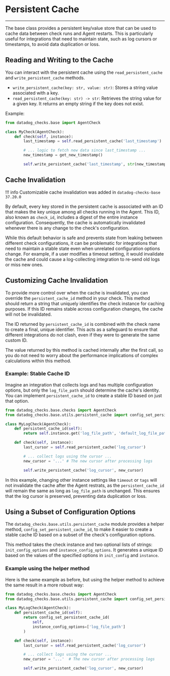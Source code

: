 # Persistent Cache

---

The base class provides a persistent key/value store that can be used to cache data between check runs and Agent restarts. This is particularly useful for integrations that need to maintain state, such as log cursors or timestamps, to avoid data duplication or loss.

## Reading and Writing to the Cache

You can interact with the persistent cache using the `read_persistent_cache` and `write_persistent_cache` methods.

- `write_persistent_cache(key: str, value: str)`: Stores a string value associated with a key.
- `read_persistent_cache(key: str) -> str`: Retrieves the string value for a given key. It returns an empty string if the key does not exist.

Example:

```python
from datadog_checks.base import AgentCheck

class MyCheck(AgentCheck):
    def check(self, instance):
        last_timestamp = self.read_persistent_cache('last_timestamp')

        # ... logic to fetch new data since last_timestamp ...
        new_timestamp = get_new_timestamp()

        self.write_persistent_cache('last_timestamp', str(new_timestamp))
```

## Cache Invalidation

!!! info
    Customizable cache invalidation was added in `datadog-checks-base 37.20.0`

By default, every key stored in the persistent cache is associated with an ID that makes the key unique among all checks running in the Agent. This ID, also known as `check_id`, includes a digest of the entire instance configuration. Consequently, the cache is automatically invalidated whenever there is any change to the check's configuration.

While this default behavior is safe and prevents state from leaking between different check configurations, it can be problematic for integrations that need to maintain a stable state even when unrelated configuration options change. For example, if a user modifies a timeout setting, it would invalidate the cache and could cause a log-collecting integration to re-send old logs or miss new ones.

## Customizing Cache Invalidation

To provide more control over when the cache is invalidated, you can override the `persistent_cache_id` method in your check. This method should return a string that uniquely identifies the check instance for caching purposes. If this ID remains stable across configuration changes, the cache will not be invalidated.

The ID returned by `persistent_cache_id` is combined with the check name to create a final, unique identifier. This acts as a safeguard to ensure that different integrations do not clash, even if they were to generate the same custom ID.

The value returned by this method is cached internally after the first call, so you do not need to worry about the performance implications of complex calculations within this method.

### Example: Stable Cache ID

Imagine an integration that collects logs and has multiple configuration options, but only the `log_file_path` should determine the cache's identity. You can implement `persistent_cache_id` to create a stable ID based on just that option.

```python
from datadog_checks.base.checks import AgentCheck
from datadog_checks.base.utils.persistent_cache import config_set_persistent_cache_id

class MyLogCheck(AgentCheck):
    def persistent_cache_id(self):
        return self.instance.get('log_file_path', 'default_log_file_path_id')

    def check(self, instance):
        last_cursor = self.read_persistent_cache('log_cursor')

        # ... collect logs using the cursor ...
        new_cursor = '...' # The new cursor after processing logs

        self.write_persistent_cache('log_cursor', new_cursor)
```

In this example, changing other instance settings like `timeout` or `tags` will not invalidate the cache after the Agent restrats, as the `persistent_cache_id` will remain the same as long as `log_file_path` is unchanged. This ensures that the log cursor is preserved, preventing data duplication or loss.

## Using a Subset of Configuration Options

The `datadog_checks.base.utils.persistent_cache` module provides a helper method, `config_set_persistent_cache_id`, to make it easier to create a stable cache ID based on a subset of the check's configuration options.

This method takes the check instance and two optional lists of strings: `init_config_options` and `instance_config_options`. It generates a unique ID based on the values of the specified options in `init_config` and `instance`.

### Example using the helper method

Here is the same example as before, but using the helper method to achieve the same result in a more robust way:

```python
from datadog_checks.base.checks import AgentCheck
from datadog_checks.base.utils.persistent_cache import config_set_persistent_cache_id

class MyLogCheck(AgentCheck):
    def persistent_cache_id(self):
        return config_set_persistent_cache_id(
            self,
            instance_config_options=['log_file_path']
        )

    def check(self, instance):
        last_cursor = self.read_persistent_cache('log_cursor')

        # ... collect logs using the cursor ...
        new_cursor = '...'  # The new cursor after processing logs

        self.write_persistent_cache('log_cursor', new_cursor)
```

